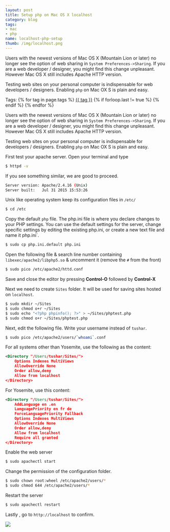 ```yaml
---
layout: post
title: Setup php on Mac OS X localhost
category: blog
tags:
- mac 
- php
name: localhost-php-setup
thumb: /img/localhost.png
---
```


Users with the newest versions of Mac OS X (Mountain Lion or later) no longer see the option of web sharing in `System Preferences->Sharing`. If you are a web developer / designer, you might find this change unpleasant. However Mac OS X still includes Apache HTTP version. 
 
Testing web sites on your personal computer is indispensable for web developers / designers. Enabling `php` on Mac OX S is plain and easy. <!-- truncate_here -->

<p>Tags: {% for tag in page.tags %} <a class="mytag" href="/tag/{{ tag }}" title="View posts tagged with &quot;{{ tag }}&quot;">{{ tag }}</a>  {% if forloop.last != true %} {% endif %} {% endfor %} </p>

Users with the newest versions of Mac OS X (Mountain Lion or later) no longer see the option of web sharing in `System Preferences->Sharing`. If you are a web developer / designer, you might find this change unpleasant. However Mac OS X still includes Apache HTTP version. 
 
Testing web sites on your personal computer is indispensable for developers / designers. Enabling `php` on Mac OX S is plain and easy. 

First test your apache server. Open your terminal and type 

```bash
$ httpd -v 
```

If you see something similar, we are good to proceed.

```bash
Server version: Apache/2.4.16 (Unix)
Server built:   Jul 31 2015 15:53:26
```

Unix like operating system keep its configuration files in `/etc/`

```bash
$ cd /etc 
```

Copy the default `php` file.  The php.ini file is where you declare changes to your PHP settings. You can use the default settings for the server, change specific settings by editing the existing php.ini, or create a new text file and name it php.ini`.

```bash
$ sudo cp php.ini.default php.ini 
```

Open the following file & search line number containing  `libexec/apache2/libphp5.so` & uncomment it (remove the `#` from the front)

```bash
$ sudo pico /etc/apache2/httd.conf 
```

Save and close the editor by pressing **Control-O** followed by **Control-X**

Next we need to create `Sites` folder. It will be used for saving sites hosted on `localhost`.
    
```bash
$ sudo mkdir ~/Sites
$ sudo chmod o+r ~/Sites
$ sudo echo "<?php phpinfo(); ?>" > ~/Sites/phptest.php
$ sudo chmod o+r ~/Sites/phptest.php
```

Next, edit the following file. Write your username instead of `tushar`. 

```bash
$ sudo pico /etc/apache2/users/`whoami`.conf
```

For all systems other than Yosemite, use the following as the content:

```xml
<Directory "/Users/tushar/Sites/">
	Options Indexes MultiViews
	AllowOverride None
	Order allow,deny
	Allow from localhost
</Directory>
```

For Yosemite, use this content:

```xml
<Directory "/Users/tushar/Sites/">
	AddLanguage en .en
	LanguagePriority en fr de
	ForceLanguagePriority Fallback
	Options Indexes MultiViews
	AllowOverride None
	Order allow,deny
	Allow from localhost
	Require all granted
</Directory>
```

Enable the web server

```bash
$ sudo apachectl start
```

Change the permission of the configuration folder. 

```bash
$ sudo chown root:wheel /etc/apache2/users/*
$ sudo chmod 644 /etc/apache2/users/*
```

Restart the server

```bash
$ sudo apachectl restart
```

Lastly , go to `http://localhost` to confirm.

<p> 
<img src="{{ root_url }}/img/localhost.png" >
</p>